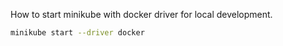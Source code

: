 How to start minikube with docker driver for local development.

```bash
minikube start --driver docker
```

